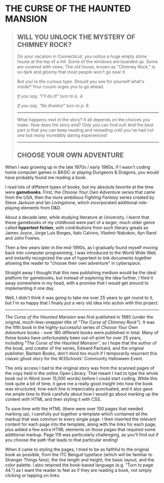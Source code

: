 # THE CURSE OF THE HAUNTED MANSION

   > ## WILL YOU UNLOCK THE MYSTERY OF CHIMNEY ROCK?
   > On your vacation in Connecticut, you notice a huge empty stone house at the top of a hill. Some of the windows are boarded up. Some are covered with vines. The old house, known as "Chimney Rock," is so dark and gloomy that most people won't go near it.
   >
   >But you're the curious type. Should you see for yourself what's inside? Your cousin urges you to go ahead.
   >
   >*If you say, "I'll do it!" turn to p. 4.*
   >
   >*If you say, "No thanks!" turn to p. 6.*
   >
   >---
   >
   >What happens next in the story? It all depends on the choices *you* make. How does the story end? Only *you* can find out! And the best part is that you can keep reading and rereading until you've had not *one* but *many* incredibly daring experiences!
   >
   >---
   >
   >## CHOOSE YOUR OWN ADVENTURE

When I was growing up in the late 1970s / early 1980s, if I wasn't coding home computer games in BASIC or playing Dungeons & Dragons, you would have probably found me reading a book.

I read lots of different types of books, but my absolute favorite at the time were **gamebooks**. First, the *Choose Your Own Adventure* series that came from the USA, then the more ambitious *Fighting Fantasy* series created by Steve Jackson and Ian Livingstone, which incorporated additional role-playing elements from D&D.

About a decade later, while studying literature at University, I learnt that these gamebooks of my childhood were part of a larger, much older genre called **hypertext fiction**, with contributions from such literary greats as James Joyce, Jorge Luis Borges, Italo Calvino, Vladmir Nabokov, Ayn Rand and John Fowles.

Then a few years later in the mid-1990s, as I gradually found myself moving back into computer programming, I was introduced to the World Wide Web and instantly recognized the use of hypertext to link documents together allowing the reader to "choose their own adventure" in cyberspace.

Straight away I thought that this new publishing medium would be the ideal platform for gamebooks, but instead of exploring the idea further, I filed it away somewhere in my head, with a promise that I would get around to implementing it one day.

Well, I didn't think it was going to take me over 25 years to get round to it, but I'm so happy that I finally put a very old idea into action with this project.

---

*The Curse of the Haunted Mansion* was first published in 1980 (under the original, much-less-snappier title of *"The Curse of Chimney Rock"*). It was the fifth book in the highly-successful series of *Choose Your Own Adventure* books - over 180 different books were published in total. Many of these books have unfortunately been out-of-print for over 25 years, including *"The Curse of the Haunted Mansion"*, so I hope that the author of the book, and creator of the series, Edward Packard, and the original publisher, Bantam Books, don't mind too much if I temporarily resurrect this classic ghost story for the W3Schools' Community Halloween Event.

The only access I had to the original story was from the scanned pages of the copy held in the online Open Library. That meant I had to type the whole book out in Word (over 15,000 words) before I could start coding. While this took quite a bit of time, it gave me a really good insight into how the book was structured, how each line is impeccably punctuated, and it also gave me ample time to think carefully about how I would go about marking up the content with HTML and then styling it with CSS.

To save time with the HTML (there were over 100 pages that needed marking up), I carefully put together a template which contained all the markup that was common to every single page. I then inserted the relevant content for each page into the template, along with the links for each page, plus added a few extra HTML elements on those pages that required some additional markup. Page 119 was particularly challenging, as you'll find out if you choose the path that leads to that particular ending!

When it came to styling the pages, I tried to be as faithful to the original book as possible, from the ITC Benguit typeface (which will be familiar to Stranger Things fans), the line length and height, the basic layout, and the color palette. I also retained the book-based language (e.g. "Turn to page 44.") as I want the reader to feel as if they are reading a book, not simply clicking or tapping on links. 
